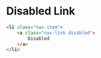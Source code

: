# Disabled Link

```html
<li class="nav-item">
    <a class="nav-link disabled">
        Disabled
    </a>
</li>
```
